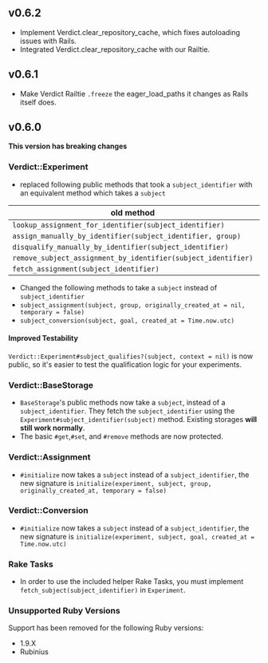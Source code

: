 ## v0.6.2

* Implement Verdict.clear_repository_cache, which fixes autoloading issues with Rails.
* Integrated Verdict.clear_repository_cache with our Railtie.

## v0.6.1

* Make Verdict Railtie `.freeze` the eager_load_paths it changes as Rails itself does.

## v0.6.0
**This version has breaking changes**

### Verdict::Experiment
* replaced following public methods that took a `subject_identifier` with an equivalent method which takes a `subject`

| old method                                                      | new method                               |
| --------------------------------------------------------------- | ---------------------------------------- |
| `lookup_assignment_for_identifier(subject_identifier)`          | `lookup(subject)`                        |
| `assign_manually_by_identifier(subject_identifier, group)`      | `assign_manually(subject, group)`        |
| `disqualify_manually_by_identifier(subject_identifier)`         | `disqualify_manually(subject)`           |
| `remove_subject_assignment_by_identifier(subject_identifier)`   | `remove_subject_assignment(subject)`     |
| `fetch_assignment(subject_identifier)`                          | `lookup(subject)`                        |

* Changed the following methods to take a `subject` instead of `subject_identifier`
 * `subject_assignment(subject, group, originally_created_at = nil, temporary = false)`
 * `subject_conversion(subject, goal, created_at = Time.now.utc)`

#### Improved Testability
`Verdict::Experiment#subject_qualifies?(subject, context = nil)` is now public, so it's easier to test
the qualification logic for your experiments.

### Verdict::BaseStorage
* `BaseStorage`'s public methods now take a `subject`, instead of a `subject_identifier`. They fetch the `subject_identifier` using the `Experiment#subject_identifier(subject)` method. Existing storages **will still work normally**.
* The basic `#get`,`#set`, and `#remove` methods are now protected.

### Verdict::Assignment
* `#initialize` now takes a `subject` instead of a `subject_identifier`, the new signature is `initialize(experiment, subject, group, originally_created_at, temporary = false)`

### Verdict::Conversion
* `#initialize` now takes a `subject` instead of a `subject_identifier`, the new signature is `initialize(experiment, subject, goal, created_at = Time.now.utc)`

### Rake Tasks
* In order to use the included helper Rake Tasks, you must implement `fetch_subject(subject_identifier)` in `Experiment`.

### Unsupported Ruby Versions
Support has been removed for the following Ruby versions:
- 1.9.X
- Rubinius
